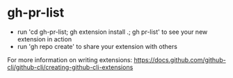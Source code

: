 # gh-pr-list

- run 'cd gh-pr-list; gh extension install .; gh pr-list' to see your new extension in action
- run 'gh repo create' to share your extension with others

For more information on writing extensions:
https://docs.github.com/github-cli/github-cli/creating-github-cli-extensions
